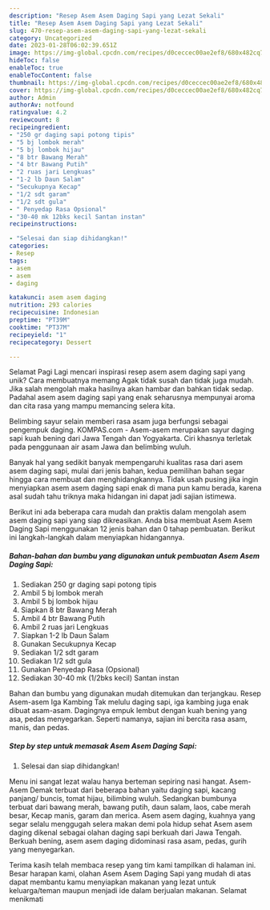 ```yaml
---
description: "Resep Asem Asem Daging Sapi yang Lezat Sekali"
title: "Resep Asem Asem Daging Sapi yang Lezat Sekali"
slug: 470-resep-asem-asem-daging-sapi-yang-lezat-sekali
category: Uncategorized
date: 2023-01-28T06:02:39.651Z
image: https://img-global.cpcdn.com/recipes/d0ceccec00ae2ef8/680x482cq70/asem-asem-daging-sapi-foto-resep-utama.jpg
hideToc: false
enableToc: true
enableTocContent: false
thumbnail: https://img-global.cpcdn.com/recipes/d0ceccec00ae2ef8/680x482cq70/asem-asem-daging-sapi-foto-resep-utama.jpg
cover: https://img-global.cpcdn.com/recipes/d0ceccec00ae2ef8/680x482cq70/asem-asem-daging-sapi-foto-resep-utama.jpg
author: Admin
authorAv: notfound
ratingvalue: 4.2
reviewcount: 8
recipeingredient:
- "250 gr daging sapi potong tipis"
- "5 bj lombok merah"
- "5 bj lombok hijau"
- "8 btr Bawang Merah"
- "4 btr Bawang Putih"
- "2 ruas jari Lengkuas"
- "1-2 lb Daun Salam"
- "Secukupnya Kecap"
- "1/2 sdt garam"
- "1/2 sdt gula"
- " Penyedap Rasa Opsional"
- "30-40 mk 12bks kecil Santan instan"
recipeinstructions:

- "Selesai dan siap dihidangkan!"
categories:
- Resep
tags:
- asem
- asem
- daging

katakunci: asem asem daging 
nutrition: 293 calories
recipecuisine: Indonesian
preptime: "PT39M"
cooktime: "PT37M"
recipeyield: "1"
recipecategory: Dessert

---
```



Selamat Pagi Lagi mencari inspirasi resep asem asem daging sapi yang unik? Cara membuatnya memang Agak tidak susah dan tidak juga mudah. Jika salah mengolah maka hasilnya akan hambar dan bahkan tidak sedap. Padahal asem asem daging sapi yang enak seharusnya mempunyai aroma dan cita rasa yang mampu memancing selera kita.


Belimbing sayur selain memberi rasa asam juga berfungsi sebagai pengempuk daging. KOMPAS.com - Asem-asem merupakan sayur daging sapi kuah bening dari Jawa Tengah dan Yogyakarta. Ciri khasnya terletak pada penggunaan air asam Jawa dan belimbing wuluh.

Banyak hal yang sedikit banyak mempengaruhi kualitas rasa dari asem asem daging sapi, mulai dari jenis bahan, kedua pemilihan bahan segar hingga cara membuat dan menghidangkannya. Tidak usah pusing jika ingin menyiapkan asem asem daging sapi enak di mana pun kamu berada, karena asal sudah tahu triknya maka hidangan ini dapat jadi sajian istimewa.


Berikut ini ada beberapa cara mudah dan praktis dalam mengolah asem asem daging sapi yang siap dikreasikan. Anda bisa membuat Asem Asem Daging Sapi menggunakan 12 jenis bahan dan 0 tahap pembuatan. Berikut ini langkah-langkah dalam menyiapkan hidangannya.

<!--inarticleads1-->

##### Bahan-bahan dan bumbu yang digunakan untuk pembuatan Asem Asem Daging Sapi:

1. Sediakan 250 gr daging sapi potong tipis
1. Ambil 5 bj lombok merah
1. Ambil 5 bj lombok hijau
1. Siapkan 8 btr Bawang Merah
1. Ambil 4 btr Bawang Putih
1. Ambil 2 ruas jari Lengkuas
1. Siapkan 1-2 lb Daun Salam
1. Gunakan Secukupnya Kecap
1. Sediakan 1/2 sdt garam
1. Sediakan 1/2 sdt gula
1. Gunakan  Penyedap Rasa (Opsional)
1. Sediakan 30-40 mk (1/2bks kecil) Santan instan


Bahan dan bumbu yang digunakan mudah ditemukan dan terjangkau. Resep Asem-asem Iga Kambing Tak melulu daging sapi, iga kambing juga enak dibuat asam-asam. Dagingnya empuk lembut dengan kuah bening yang asa, pedas menyegarkan. Seperti namanya, sajian ini bercita rasa asam, manis, dan pedas. 

<!--inarticleads2-->

##### Step by step untuk memasak Asem Asem Daging Sapi:


1. Selesai dan siap dihidangkan!

Menu ini sangat lezat walau hanya berteman sepiring nasi hangat. Asem-Asem Demak terbuat dari beberapa bahan yaitu daging sapi, kacang panjang/ buncis, tomat hijau, bilimbing wuluh. Sedangkan bumbunya terbuat dari bawang merah, bawang putih, daun salam, laos, cabe merah besar, Kecap manis, garam dan merica. Asem asem daging, kuahnya yang segar selalu menggugah selera makan demi pola hidup sehat Asem asem daging dikenal sebagai olahan daging sapi berkuah dari Jawa Tengah. Berkuah bening, asem asem daging didominasi rasa asam, pedas, gurih yang menyegarkan. 

Terima kasih telah membaca resep yang tim kami tampilkan di halaman ini. Besar harapan kami, olahan Asem Asem Daging Sapi yang mudah di atas dapat membantu kamu menyiapkan makanan yang lezat untuk keluarga/teman maupun menjadi ide dalam berjualan makanan. Selamat menikmati
